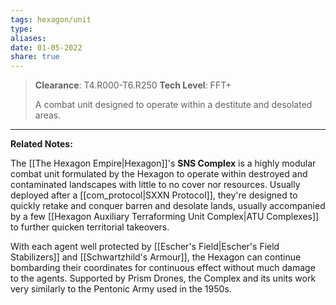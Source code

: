```yaml
---
tags: hexagon/unit
type: 
aliases: 
date: 01-05-2022
share: true
---
```


> **Clearance**: T4.R000-T6.R250
> **Tech Level**: FFT+
> 
> A combat unit designed to operate within a destitute and desolated areas.
---

**Related Notes:** 

The [[The Hexagon Empire|Hexagon]]'s **SNS Complex** is a highly modular combat unit formulated by the Hexagon to operate within destroyed and contaminated landscapes with little to no cover nor resources. Usually deployed after a [[com_protocol|SXXN Protocol]], they're designed to quickly retake and conquer barren and desolate lands, usually accompanied by a few [[Hexagon Auxiliary Terraforming Unit Complex|ATU Complexes]] to further quicken territorial takeovers.

With each agent well protected by [[Escher's Field|Escher's Field Stabilizers]] and [[Schwartzhild's Armour]], the Hexagon can continue bombarding their coordinates for continuous effect without much damage to the agents. Supported by Prism Drones, the Complex and its units work very similarly to the Pentonic Army used in the 1950s.